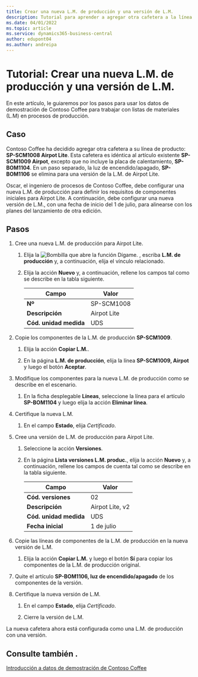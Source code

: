 ```yaml
---
title: Crear una nueva L.M. de producción y una versión de L.M.
description: Tutorial para aprender a agregar otra cafetera a la línea de productos de Contoso Coffee en Business Central.
ms.date: 04/01/2022
ms.topic: article
ms.service: dynamics365-business-central
author: edupont04
ms.author: andreipa
---
```


# Tutorial: Crear una nueva L.M. de producción y una versión de L.M.

En este artículo, le guiaremos por los pasos para usar los datos de demostración de Contoso Coffee para trabajar con listas de materiales (L.M) en procesos de producción.  

## Caso

Contoso Coffee ha decidido agregar otra cafetera a su línea de producto: **SP-SCM1008 Airpot Lite**. Esta cafetera es idéntica al artículo existente **SP-SCM1009 Airpot**, excepto que no incluye la placa de calentamiento, **SP-BOM1104**. En un paso separado, la luz de encendido/apagado, **SP-BOM1106** se elimina para una versión de la L.M. de Airpot Lite.

Oscar, el ingeniero de procesos de Contoso Coffee, debe configurar una nueva L.M. de producción para definir los requisitos de componentes iniciales para Airpot Lite. A continuación, debe configurar una nueva versión de L.M., con una fecha de inicio del 1 de julio, para alinearse con los planes del lanzamiento de otra edición.

## Pasos

1. Cree una nueva L.M. de producción para Airpot Lite.

    1. Elija la ![Bombilla que abre la función Dígame.](../media/ui-search/search_small.png "Dígame qué desea hacer") , escriba **L.M. de producción** y, a continuación, elija el vínculo relacionado.  

    2. Elija la acción **Nuevo** y, a continuación, rellene los campos tal como se describe en la tabla siguiente.  

        |Campo  |Valor  |
        |---------|---------|
        |**Nº** |SP-SCM1008|
        |**Descripción** |Airpot Lite|
        |**Cód. unidad medida**|UDS  |

2. Copie los componentes de la L.M. de producción **SP-SCM1009**.

    1. Elija la acción **Copiar L.M.**.

    2. En la página **L.M. de producción**, elija la línea **SP-SCM1009, Airpot** y luego el botón **Aceptar**.

3. Modifique los componentes para la nueva L.M. de producción como se describe en el escenario.

    1. En la ficha desplegable **Líneas**, seleccione la línea para el artículo **SP-BOM1104** y luego elija la acción **Eliminar línea**.  

4. Certifique la nueva L.M.  

    1. En el campo **Estado**, elija *Certificado*.  

5. Cree una versión de L.M. de producción para Airpot Lite.

    1. Seleccione la acción **Versiones**.

    2. En la página **Lista versiones L.M. produc.**, elija la acción **Nuevo** y, a continuación, rellene los campos de cuenta tal como se describe en la tabla siguiente.  

        |Campo  |Valor  |
        |---------|---------|
        |**Cód. versiones** |02|
        |**Descripción** |Airpot Lite, v2|
        |**Cód. unidad medida**|UDS  |  
        |**Fecha inicial**|1 de julio  |  

6. Copie las líneas de componentes de la L.M. de producción en la nueva versión de L.M.

    1. Elija la acción **Copiar L.M.** y luego el botón **Sí** para copiar los componentes de la L.M. de producción original.

7. Quite el artículo **SP-BOM1106, luz de encendido/apagado** de los componentes de la versión.

8. Certifique la nueva versión de L.M.

    1. En el campo **Estado**, elija *Certificado*.  

    2. Cierre la versión de L.M.

La nueva cafetera ahora está configurada como una L.M. de producción con una versión.  

## Consulte también .

[Introducción a datos de demostración de Contoso Coffee](contoso-coffee-intro.md)  
